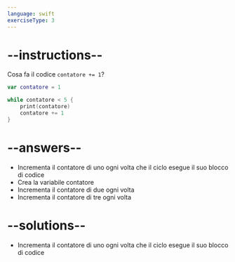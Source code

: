 ```yaml
---
language: swift
exerciseType: 3
---
```


# --instructions--

Cosa fa il codice `contatore += 1`?
```swift
var contatore = 1

while contatore < 5 {
    print(contatore)
    contatore += 1
}
```

# --answers--

- Incrementa il contatore di uno ogni volta che il ciclo esegue il suo blocco di codice
- Crea la variabile contatore
- Incrementa il contatore di due ogni volta
- Incrementa il contatore di tre ogni volta

# --solutions--

- Incrementa il contatore di uno ogni volta che il ciclo esegue il suo blocco di codice
